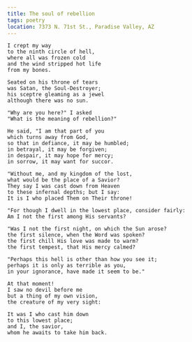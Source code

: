 ```yaml
---
title: The soul of rebellion
tags: poetry
location: 7373 N. 71st St., Paradise Valley, AZ
---
```


    I crept my way
    to the ninth circle of hell,
    where all was frozen cold
    and the wind stripped hot life
    from my bones.

    Seated on his throne of tears
    was Satan, the Soul-Destroyer;
    his sceptre gleaming as a jewel
    although there was no sun.

    "Why are you here?" I asked
    "What is the meaning of rebellion?"

    He said, "I am that part of you
    which turns away from God,
    so that in defiance, it may be humbled;
    in betrayal, it may be forgiven;
    in despair, it may hope for mercy;
    in sorrow, it may want for succor.

    "Without me, and my kingdom of the lost,
    what would be the place of a Savior?
    They say I was cast down from Heaven
    to these infernal depths; but I say:
    It is I who placed Them on Their throne!

    "For though I dwell in the lowest place, consider fairly:
    Am I not the first among His servants?

    "Was I not the first night, on which the Sun arose?
    the first silence, when the Word was spoken?
    the first chill His love was made to warm?
    the first tempest, that His mercy calmed?

    "Perhaps this hell is other than how you see it;
    perhaps it is only as terrible as you,
    in your ignorance, have made it seem to be."

    At that moment!
    I saw no devil before me
    but a thing of my own vision,
    the creature of my very sight:

    It was I who cast him down
    to this lowest place;
    and I, the savior,
    whom he awaits to take him back.


